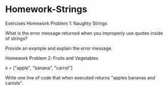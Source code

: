 # Homework-Strings

Exercises
Homework Problem 1: Naughty Strings

What is the error message returned when you improperly use quotes inside of strings?

Provide an example and explain the error message.

Homework Problem 2: Fruits and Vegetables

x = ["apple", "banana", "carrot"]

Write one line of code that when executed returns "apples bananas and carrots".
